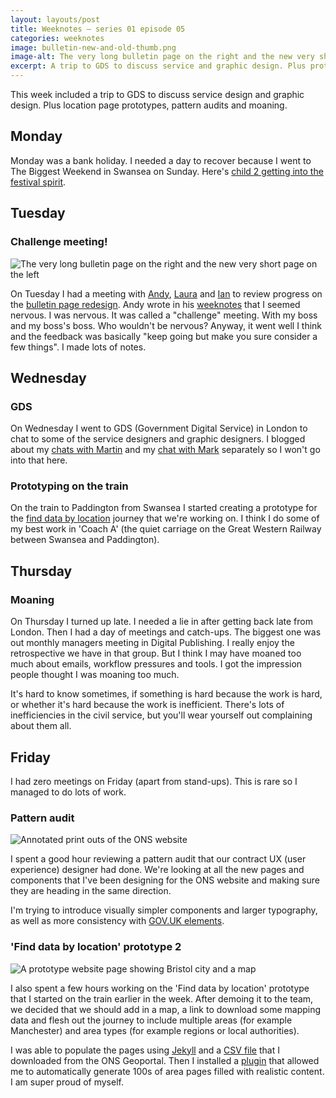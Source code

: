 ```yaml
---
layout: layouts/post
title: Weeknotes – series 01 episode 05
categories: weeknotes
image: bulletin-new-and-old-thumb.png
image-alt: The very long bulletin page on the right and the new very short page on the left
excerpt: A trip to GDS to discuss service and graphic design. Plus prototypes, pattern audits and moaning.
---
```


<p class="lede">This week included a trip to GDS to discuss service design and graphic design. Plus location page prototypes, pattern audits and moaning.</p>

## Monday

Monday was a bank holiday. I needed a day to recover because I went to The Biggest Weekend in Swansea on Sunday. Here's [child 2 getting into the festival spirit](https://www.instagram.com/p/BjT41n4BVTY/?taken-by=benjystanton).

## Tuesday

### Challenge meeting!

![The very long bulletin page on the right and the new very short page on the left](/images/bulletin-new-and-old.png)

On Tuesday I had a meeting with [Andy](https://twitter.com/mr_dudders), [Laura](https://twitter.com/lauradee) and [Ian](https://twitter.com/iankent) to review progress on the [bulletin page redesign](http://www.benjystanton.co.uk/dp-prototype-kit/sprint/25/crime-overview/). Andy wrote in his [weeknotes](http://mrdudders.posthaven.com/week-notes-spring-special) that I seemed nervous. I was nervous. It was called a "challenge" meeting. With my boss and my boss's boss. Who wouldn't be nervous? Anyway, it went well I think and the feedback was basically "keep going but make you sure consider a few things". I made lots of notes.

## Wednesday

### GDS

On Wednesday I went to GDS (Government Digital Service) in London to chat to some of the service designers and graphic designers. I blogged about my [chats with Martin](/blog/how-to-start-a-service-design-community) and my [chat with Mark](/blog/kicking-things-off-with-the-graphic-design-team) separately so I won't go into that here.

### Prototyping on the train

On the train to Paddington from Swansea I started creating a prototype for the [find data by location](http://www.benjystanton.co.uk/dp-prototype-kit/sprint/25/geography/local-authorities/bristol/) journey that we're working on. I think I do some of my best work in 'Coach A' (the quiet carriage on the Great Western Railway between Swansea and Paddington).

## Thursday

### Moaning

On Thursday I turned up late. I needed a lie in after getting back late from London. Then I had a day of meetings and catch-ups. The biggest one was out monthly managers meeting in Digital Publishing. I really enjoy the retrospective we have in that group. But I think I may have moaned too much about emails, workflow pressures and tools. I got the impression people thought I was moaning too much.

It's hard to know sometimes, if something is hard because the work is hard, or whether it's hard because the work is inefficient. There's lots of inefficiencies in the civil service, but you'll wear yourself out complaining about them all.

## Friday

I had zero meetings on Friday (apart from stand-ups). This is rare so I managed to do lots of work.

### Pattern audit

![Annotated print outs of the ONS website](/images/audit.jpg)

I spent a good hour reviewing a pattern audit that our contract UX (user experience) designer had done. We're looking at all the new pages and components that I've been designing for the ONS website and making sure they are heading in the same direction.

I'm trying to introduce visually simpler components and larger typography, as well as more consistency with [GOV.UK elements](https://govuk-elements.herokuapp.com/).

### 'Find data by location' prototype 2

![A prototype website page showing Bristol city and a map](/images/location-prototype.jpg)

I also spent a few hours working on the 'Find data by location' prototype that I started on the train earlier in the week. After demoing it to the team, we decided that we should add in a map, a link to download some mapping data and flesh out the journey to include multiple areas (for example Manchester) and area types (for example regions or local authorities).

I was able to populate the pages using [Jekyll](https://jekyllrb.com/) and a [CSV file](http://geoportal.statistics.gov.uk/datasets/local-authority-districts-december-2017-names-and-codes-in-the-united-kingdom) that I downloaded from the ONS Geoportal. Then I installed a [plugin](https://github.com/avillafiorita/jekyll-datapage_gen/) that allowed me to automatically generate 100s of area pages filled with realistic content. I am super proud of myself.
